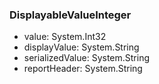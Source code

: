 ### DisplayableValueInteger
- value: System.Int32
- displayValue: System.String
- serializedValue: System.String
- reportHeader: System.String
